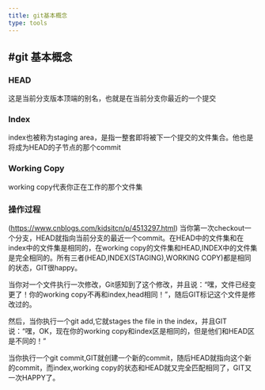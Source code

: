 ```yaml
---
title: git基本概念
type: tools
---
```


## #git 基本概念
### HEAD
这是当前分支版本顶端的别名，也就是在当前分支你最近的一个提交
### Index
index也被称为staging area，是指一整套即将被下一个提交的文件集合。他也是将成为HEAD的子节点的那个commit
### Working Copy
working copy代表你正在工作的那个文件集

### 操作过程
(https://www.cnblogs.com/kidsitcn/p/4513297.html)
当你第一次checkout一个分支，HEAD就指向当前分支的最近一个commit。在HEAD中的文件集和在index中的文件集是相同的，在working copy的文件集和HEAD,INDEX中的文件集是完全相同的。所有三者(HEAD,INDEX(STAGING),WORKING COPY)都是相同的状态，GIT很happy。

当你对一个文件执行一次修改，Git感知到了这个修改，并且说：“嘿，文件已经变更了！你的working copy不再和index,head相同！”，随后GIT标记这个文件是修改过的。

然后，当你执行一个git add,它就stages the file in the index，并且GIT说：“嘿，OK，现在你的working copy和index区是相同的，但是他们和HEAD区是不同的！”

当你执行一个git commit,GIT就创建一个新的commit，随后HEAD就指向这个新的commit，而index,working copy的状态和HEAD就又完全匹配相同了，GIT又一次HAPPY了。